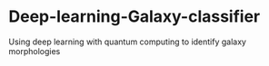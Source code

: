 # Deep-learning-Galaxy-classifier
Using deep learning with quantum computing to identify galaxy morphologies
